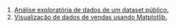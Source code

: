 1. [Análise exploratória de dados de um dataset público.](day1.py)
2. [Visualização de dados de vendas usando Matplotlib.](day2.py)
